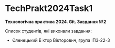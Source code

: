# TechPrakt2024Task1
**Технологічна практика 2024. Git. Завдання №2**

Список студентів, які виконали завдання:
* Єленецький Віктор Вікторович, група ІПЗ-22-3

